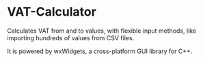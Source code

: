 # VAT-Calculator
Calculates VAT from and to values, with flexible input methods, like importing hundreds of values from CSV files.

It is powered by wxWidgets, a cross-platform GUI library for C++.
